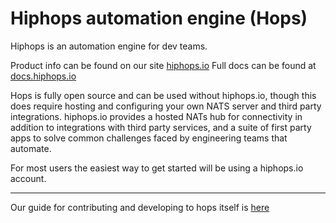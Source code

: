 # Hiphops automation engine (Hops)

Hiphops is an automation engine for dev teams.

Product info can be found on our site [hiphops.io](https://www.hiphops.io)
Full docs can be found at [docs.hiphops.io](https://docs.hiphops.io)

Hops is fully open source and can be used without hiphops.io, though this does require hosting and configuring your own NATS server and third party integrations.
hiphops.io provides a hosted NATs hub for connectivity in addition to integrations with third party services, and a suite of first party apps to solve common challenges faced by engineering teams that automate.

For most users the easiest way to get started will be using a hiphops.io account.

---

Our guide for contributing and developing to hops itself is [here](./docs/contributing.md)
